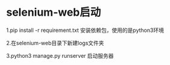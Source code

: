 # selenium-web启动

1.pip install -r requirement.txt 安装依赖包，使用的是python3环境

2.在selenium-web目录下新建logs文件夹

3.python3 manage.py runserver 启动服务器